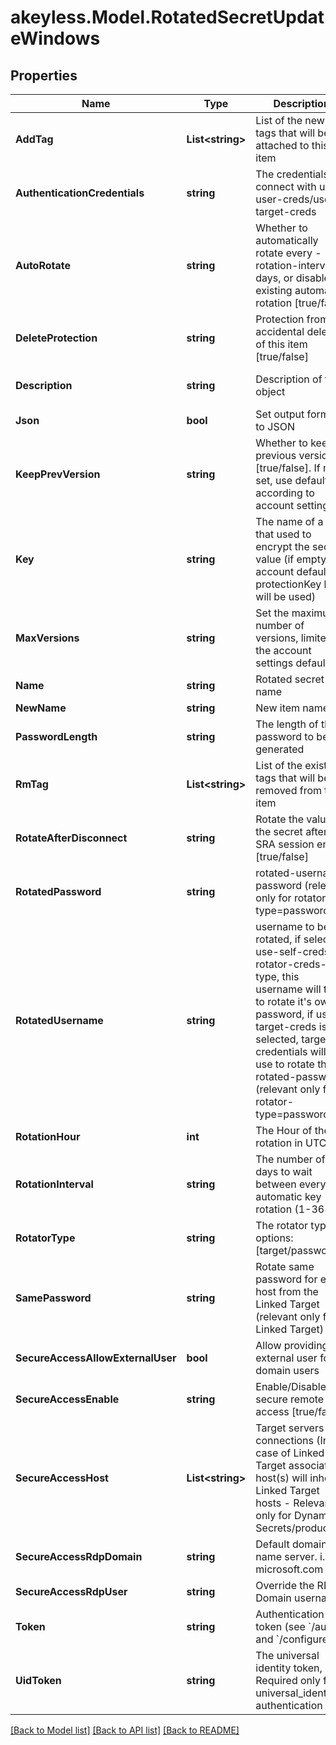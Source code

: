 # akeyless.Model.RotatedSecretUpdateWindows

## Properties

Name | Type | Description | Notes
------------ | ------------- | ------------- | -------------
**AddTag** | **List&lt;string&gt;** | List of the new tags that will be attached to this item | [optional] 
**AuthenticationCredentials** | **string** | The credentials to connect with use-user-creds/use-target-creds | [optional] [default to "use-user-creds"]
**AutoRotate** | **string** | Whether to automatically rotate every - -rotation-interval days, or disable existing automatic rotation [true/false] | [optional] 
**DeleteProtection** | **string** | Protection from accidental deletion of this item [true/false] | [optional] 
**Description** | **string** | Description of the object | [optional] [default to "default_metadata"]
**Json** | **bool** | Set output format to JSON | [optional] [default to false]
**KeepPrevVersion** | **string** | Whether to keep previous version [true/false]. If not set, use default according to account settings | [optional] 
**Key** | **string** | The name of a key that used to encrypt the secret value (if empty, the account default protectionKey key will be used) | [optional] 
**MaxVersions** | **string** | Set the maximum number of versions, limited by the account settings defaults. | [optional] 
**Name** | **string** | Rotated secret name | 
**NewName** | **string** | New item name | [optional] 
**PasswordLength** | **string** | The length of the password to be generated | [optional] 
**RmTag** | **List&lt;string&gt;** | List of the existent tags that will be removed from this item | [optional] 
**RotateAfterDisconnect** | **string** | Rotate the value of the secret after SRA session ends [true/false] | [optional] [default to "false"]
**RotatedPassword** | **string** | rotated-username password (relevant only for rotator-type&#x3D;password) | [optional] 
**RotatedUsername** | **string** | username to be rotated, if selected use-self-creds at rotator-creds-type, this username will try to rotate it&#39;s own password, if use-target-creds is selected, target credentials will be use to rotate the rotated-password (relevant only for rotator-type&#x3D;password) | [optional] 
**RotationHour** | **int** | The Hour of the rotation in UTC | [optional] 
**RotationInterval** | **string** | The number of days to wait between every automatic key rotation (1-365) | [optional] 
**RotatorType** | **string** | The rotator type. options: [target/password] | 
**SamePassword** | **string** | Rotate same password for each host from the Linked Target (relevant only for Linked Target) | [optional] 
**SecureAccessAllowExternalUser** | **bool** | Allow providing external user for a domain users | [optional] [default to false]
**SecureAccessEnable** | **string** | Enable/Disable secure remote access [true/false] | [optional] 
**SecureAccessHost** | **List&lt;string&gt;** | Target servers for connections (In case of Linked Target association, host(s) will inherit Linked Target hosts - Relevant only for Dynamic Secrets/producers) | [optional] 
**SecureAccessRdpDomain** | **string** | Default domain name server. i.e. microsoft.com | [optional] 
**SecureAccessRdpUser** | **string** | Override the RDP Domain username | [optional] 
**Token** | **string** | Authentication token (see &#x60;/auth&#x60; and &#x60;/configure&#x60;) | [optional] 
**UidToken** | **string** | The universal identity token, Required only for universal_identity authentication | [optional] 

[[Back to Model list]](../README.md#documentation-for-models) [[Back to API list]](../README.md#documentation-for-api-endpoints) [[Back to README]](../README.md)

